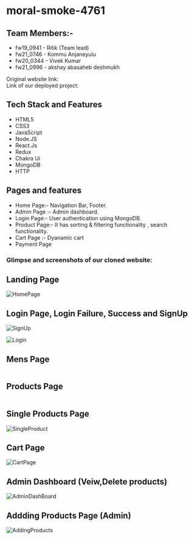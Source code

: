 # moral-smoke-4761
## Team Members:-
- fw19_0941 - Ritik	(Team lead)
- fw21_0746 - Kommu Anjaneyulu
- fw20_0344 - Vivek Kumar	
- fw21_0996 - akshay abasaheb deshmukh

Original website link: 
<br/>
Link of our deployed project:  []()
<br/>

## Tech Stack and Features

- HTML5
- CSS3
- JavaScript
- Node.JS
- React.Js
- Redux
- Chakra Ui
- MongoDB
- HTTP



## Pages and features
- Home Page:- Navigation Bar, Footer.
- Admin Page :- Admin dashboard.
- Login Page:- User authentication using MongoDB.
- Product Page:- It has sorting & filtering functionality , search functionality.
- Cart Page :- Dyanamic cart
- Payment Page


### Glimpse and screenshots of our cloned website:

## Landing Page

![HomePage](https://i.ibb.co/jr4jr7n/Screenshot-1802.png)

## Login Page, Login Failure, Success and SignUp

![SignUp]()
 
![Login]()

## Mens Page

![]()

## Products Page

![]()

## Single Products Page

![SingleProduct]()

## Cart Page

![CartPage]()

## Admin Dashboard (Veiw,Delete products)

![AdminDashBoard]()

## Addding Products Page (Admin)

![AddingProducts](https://i.ibb.co/4KcV21C/Screenshot-1805.png)